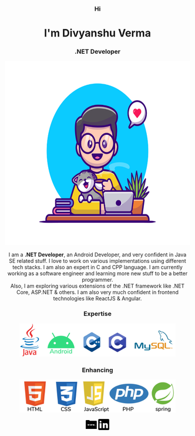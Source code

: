 <h3 align="center">Hi</h3>
<h1 align="center">I'm Divyanshu Verma</h1>

<h3 align="center">.NET Developer</h3>
 <p align="center">
  <img src="bgcover.png" width="700" height="500">
 </p> 

<p align="center">
I am a <b>.NET Developer</b>, an Android Developer, and very confident in Java SE related stuff. I love to work on various implementations using different tech stacks. I am also an expert in C and CPP language. I am currently working as a software engineer and learning more new stuff to be a better programmer.<br/>
Also, I am exploring various extensions of the .NET framework like .NET Core, ASP.NET & others. I am also very much confident in frontend technologies like ReactJS & Angular.
</p>


  
<h3 align="center">Expertise</h3> 
 <p align="center">
  <img height="90px" src="langs.jpg" >
 </p> 
 <h3 align="center">Enhancing</h3> 
  <p  align="center">
    <img height="90px" src="learning.jpg">
  </p>
  <p align="center">
  <a href="https://divyancod.github.io/" target="blank"><img align="center" height="30px" width="30px" src="myweb.png" alt="myweb" height="20" width="20" /></a>
<a href="https://www.linkedin.com/in/divyanshu-verma-21b1a2194/" target="blank"><img align="center" height="30px" width="30px" src="linkedin.png" alt="linkedin" height="20" width="20" /></a>
</p>


<!--
**divyancod/divyancod** is a ✨ _special_ ✨ repository because its `README.md` (this file) appears on your GitHub profile.

Here are some ideas to get you started:

- 🔭 I’m currently working on ...
- 🌱 I’m currently learning ...
- 👯 I’m looking to collaborate on ...
- 🤔 I’m looking for help with ...
- 💬 Ask me about ...
- 📫 How to reach me: ...
- 😄 Pronouns: ...
- ⚡ Fun fact: ...
-->
